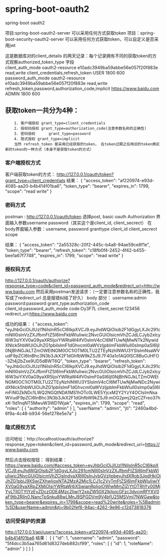 # spring-boot-oauth2
spring-boot oauth2

项目:spring-boot-oauth2-server 可以采用任何方式获取token
项目：spring-boot-security-oauth2-server 可以采用任何方式获取token，可以自定义是否采用jwt

这是数据库对的client_details 的两天记录：每个记录拥有不同的获取token的方式观察authorized_token_type 字段  
client_auth_mode	oauth2-resource	e10adc3949ba59abbe56e057f20f883e	read,write	client_credentials,refresh_token		USER	1800	600		
password_auth_mode	oauth2-resource	e10adc3949ba59abbe56e057f20f883e	read,write	refresh_token,password,authorization_code,implicit	https://www.baidu.com	ADMIN	1800	600		



## 获取token一共分为4种：
		1. 客户端授权 grant_type=client_credentials
		2. 授权码授权 grant_type=authorization_code(注意参数名称的正确性)
		3. 密码授权      grant_type=password
		4. 隐式授权	grant_type=implicit
		当然 refresh_token 是采用已经获取的token， 在token过期之后用旧的token换区新的token的一种方式（本身不是获取token的方式）

### 客户端授权方式
客户端获取token的方式：
http://127.0.0.1/oauth/token?grant_type=client_credentials
结果：
{
    "access_token": "af220974-e93d-4085-aa20-b4b414f01ba6",
    "token_type": "bearer",
    "expires_in": 1799,
    "scope": "read write"
}


### 密码方式
postman : http://127.0.0.1/oauth/token
选择post, basic oauth
Authorization 界面输入参数username password（其实这个是client_id, client_secrect）
在body界面输入参数：username, password granttype client_id client_secrect scope 

结果：
{
    "access_token": "2a55328c-20f2-445c-b4a8-94ae59ce8f1e",
    "token_type": "bearer",
    "refresh_token": "c18fb0f4-2452-4f42-b455-bee1a67f7748",
    "expires_in": 1799,
    "scope": "read write"
}

### 授权码方式
http://127.0.0.1/oauth/authorize?response_type=code&client_id=password_auth_mode&redirect_uri=http://www.baidu.com
然后采用postman发送请求：（一定要注意参数名称的正确性，我写成了redirect_url 总是报错纠结了好久）
body 部分：
		username:admin
		password:password
		grant_type:authorization_code
		client_id:password_auth_mode
		code:Oy3F7L
		client_secret:123456
		redirect_uri:https://www.baidu.com
		
成功的结果：
{
    "access_token": "eyJhbGciOiJIUzI1NiIsInR5cCI6IkpXVCJ9.eyJhdWQiOlsib2F1dGgyLXJlc291cmNlIl0sInVzZXJfbmFtZSI6ImFkbWluIiwic2NvcGUiOlsicmVhZCJdLCJyb2xlcyI6W3siYXV0aG9yaXR5IjoiYWRtaW4ifV0sImV4cCI6MTUwNjMwNTk2NywidXNlck5hbWUiOiJhZG1pbiIsImF1dGhvcml0aWVzIjpbImFkbWluIl0sImp0aSI6IjI0NjBhNGJkLTZmOWEtNGM0OC1iOTM0LTU2ZTEyNzhlNWU3YSIsImNsaWVudF9pZCI6InBhc3N3b3JkX2F1dGhfbW9kZSJ9.7F40a1o1AQ0lSC8BuOJHFO-3Zt4j2bZxe9UD5dBWT6Q",
    "token_type": "bearer",
    "refresh_token": "eyJhbGciOiJIUzI1NiIsInR5cCI6IkpXVCJ9.eyJhdWQiOlsib2F1dGgyLXJlc291cmNlIl0sInVzZXJfbmFtZSI6ImFkbWluIiwic2NvcGUiOlsicmVhZCJdLCJyb2xlcyI6W3siYXV0aG9yaXR5IjoiYWRtaW4ifV0sImF0aSI6IjI0NjBhNGJkLTZmOWEtNGM0OC1iOTM0LTU2ZTEyNzhlNWU3YSIsImV4cCI6MTUwNjMwNDc2NywidXNlck5hbWUiOiJhZG1pbiIsImF1dGhvcml0aWVzIjpbImFkbWluIl0sImp0aSI6ImFiNGZkNDc1LWQ2NGQtNDA1MS1hOTc0LWE5YjcxM2Y2YzY4OCIsImNsaWVudF9pZCI6InBhc3N3b3JkX2F1dGhfbW9kZSJ9.mOG2pmj2QzCZFreo37hxK-1Id1nqNT5MwuW3WD1Wjak",
    "expires_in": 1799,
    "scope": "read",
    "roles": [
        {
            "authority": "admin"
        }
    ],
    "userName": "admin",
    "jti": "2460a4bd-6f9a-4c48-b934-56e1278e5e7a"
}
	
	

### 隐式授权方式
访问地址：http://localhost/oauth/authorize?response_type=token&client_id=password_auth_mode&redirect_uri=https://www.baidu.com

然后点击授权按钮：
得到结果：https://www.baidu.com/#access_token=eyJhbGciOiJIUzI1NiIsInR5cCI6IkpXVCJ9.eyJhdWQiOlsib2F1dGgyLXJlc291cmNlIl0sInVzZXJfbmFtZSI6ImFkbWluIiwic2NvcGUiOlsicmVhZCIsIndyaXRlIl0sInJvbGVzIjpbeyJhdXRob3JpdHkiOiJhZG1pbiJ9XSwiZXhwIjoxNTA2MzA2Mjc1LCJ1c2VyTmFtZSI6ImFkbWluIiwiYXV0aG9yaXRpZXMiOlsiYWRtaW4iXSwianRpIjoiOWIwMmZlZjYtOTRhYy00MjYyLTllOTYtYzEyZDczODE4Mzc2IiwiY2xpZW50X2lkIjoicGFzc3dvcmRfYXV0aF9tb2RlIn0.NancTpSnku88wLMnJ9SPGDVm9V4bfU25MSVml7NWGaw&token_type=bearer&expires_in=1799&scope=read%20write&roles=%5Badmin%5D&userName=admin&jti=9b02fef6-94ac-4262-9e96-c12d73818376

### 访问受保护的资源
http://127.0.0.1/api/users/?access_token=af220974-e93d-4085-aa20-b4b414f01ba6
结果：
[
    {
        "id": 1,
        "username": "admin",
        "password": "5f4dcc3b5aa765d61d8327deb882cf99",
        "roles": [
            {
                "id": 1,
                "roleName": "admin"
            }
        ]
    }
]










